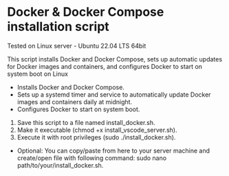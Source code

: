 # Docker & Docker Compose installation script

Tested on Linux server - Ubuntu 22.04 LTS 64bit

This script installs Docker and Docker Compose, sets up automatic updates for Docker images and containers, and configures Docker to start on system boot on Linux

* Installs Docker and Docker Compose.
* Sets up a systemd timer and service to automatically update Docker images and containers daily at midnight.
* Configures Docker to start on system boot.

1. Save this script to a file named install_docker.sh. 
2. Make it executable (chmod +x install_vscode_server.sh).
3. Execute it with root privileges (sudo ./install_docker.sh).

* Optional: You can copy/paste from here to your server machine and create/open file with following command: sudo nano path/to/your/install_docker.sh.

